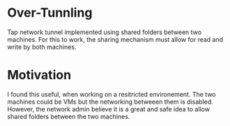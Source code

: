 # Over-Tunnling
Tap network tunnel implemented using shared folders between two machines. For this to work, the sharing mechanism must allow for read and write by both machines. 

# Motivation
I found this useful, when working on a resitricted environement. The two machines could be VMs but the networking betweeen them is disabled. However, the network admin believe it is a great and safe idea to allow shared folders between the two machines.
